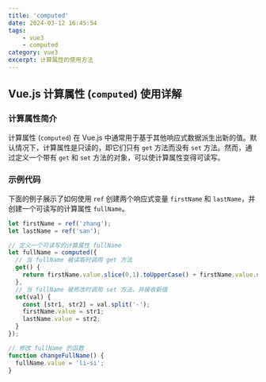 ```yaml
---
title: 'computed'
date: 2024-03-12 16:45:54
tags: 
    - vue3
    - computed
category: vue3
excerpt: 计算属性的使用方法
---
```

## Vue.js 计算属性 (`computed`) 使用详解

### 计算属性简介

计算属性 (`computed`) 在 Vue.js 中通常用于基于其他响应式数据派生出新的值。默认情况下，计算属性是只读的，即它们只有 `get` 方法而没有 `set` 方法。然而，通过定义一个带有 `get` 和 `set` 方法的对象，可以使计算属性变得可读写。

### 示例代码

下面的例子展示了如何使用 `ref` 创建两个响应式变量 `firstName` 和 `lastName`，并创建一个可读写的计算属性 `fullName`。

```javascript
let firstName = ref('zhang');
let lastName = ref('san');

// 定义一个可读写的计算属性 fullName
let fullName = computed({
  // 当 fullName 被读取时调用 get 方法
  get() {
    return firstName.value.slice(0,1).toUpperCase() + firstName.value.slice(1) + '-' + lastName.value;
  },
  // 当 fullName 被修改时调用 set 方法，并接收新值
  set(val) {
    const [str1, str2] = val.split('-');
    firstName.value = str1;
    lastName.value = str2;
  }
});

// 修改 fullName 的函数
function changeFullName() {
  fullName.value = 'li-si';
}